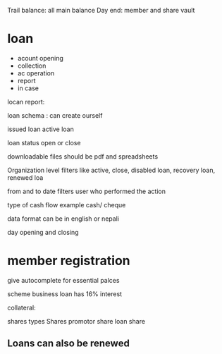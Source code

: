 Trail balance: all main balance
Day end:
member and share
vault 


# loan 
- acount opening
- collection
- ac operation
-  report
-  in case


locan report:


loan schema : can create ourself


issued loan
active loan


loan status open or close

downloadable files should be pdf and spreadsheets

Organization level filters like active, close, disabled loan, recovery loan, renewed loa 

from and to date filters
user who performed the action

type of cash flow example cash/ cheque


data format can be in english or nepali

day opening and closing

# member registration


give autocomplete for essential palces 

scheme business loan has 16% interest 

collateral: 

shares types 
Shares 
promotor share
loan share

## Loans can also be renewed